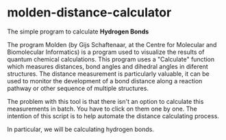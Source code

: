 # molden-distance-calculator
The simple program to calculate **Hydrogen Bonds**

The program Molden (by Gijs Schaftenaar, at the Centre for Molecular and Biomolecular Informatics) is a program used to visualize the results of quantum chemical calculations. This program uses a "Calculate" function which measures distances, bond angles and dihedral angles in diferent structures. The distance measurement is particularly valuable, it can be used to monitor the development of a bond distance along a reaction pathway or other sequence of multiple structures.

The problem with this tool is that there isn't an option to calculate this measurements in batch. You have to click on them one by one. The intention of this script is to help automate the distance calculating process.

In particular, we will be calculating hydrogen bonds.
